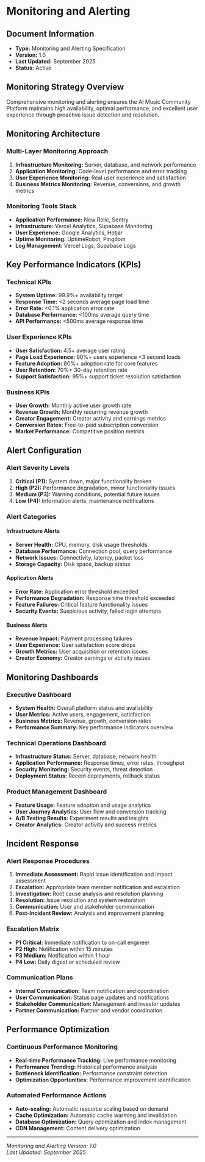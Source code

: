 # Monitoring and Alerting

## Document Information
- **Type:** Monitoring and Alerting Specification
- **Version:** 1.0
- **Last Updated:** September 2025
- **Status:** Active

## Monitoring Strategy Overview

Comprehensive monitoring and alerting ensures the AI Music Community Platform maintains high availability, optimal performance, and excellent user experience through proactive issue detection and resolution.

## Monitoring Architecture

### Multi-Layer Monitoring Approach
1. **Infrastructure Monitoring:** Server, database, and network performance
2. **Application Monitoring:** Code-level performance and error tracking
3. **User Experience Monitoring:** Real user experience and satisfaction
4. **Business Metrics Monitoring:** Revenue, conversions, and growth metrics

### Monitoring Tools Stack
- **Application Performance:** New Relic, Sentry
- **Infrastructure:** Vercel Analytics, Supabase Monitoring
- **User Experience:** Google Analytics, Hotjar
- **Uptime Monitoring:** UptimeRobot, Pingdom
- **Log Management:** Vercel Logs, Supabase Logs

## Key Performance Indicators (KPIs)

### Technical KPIs
- **System Uptime:** 99.9%+ availability target
- **Response Time:** <2 seconds average page load time
- **Error Rate:** <0.1% application error rate
- **Database Performance:** <100ms average query time
- **API Performance:** <500ms average response time

### User Experience KPIs
- **User Satisfaction:** 4.5+ average user rating
- **Page Load Experience:** 90%+ users experience <3 second loads
- **Feature Adoption:** 80%+ adoption rate for core features
- **User Retention:** 70%+ 30-day retention rate
- **Support Satisfaction:** 95%+ support ticket resolution satisfaction

### Business KPIs
- **User Growth:** Monthly active user growth rate
- **Revenue Growth:** Monthly recurring revenue growth
- **Creator Engagement:** Creator activity and earnings metrics
- **Conversion Rates:** Free-to-paid subscription conversion
- **Market Performance:** Competitive position metrics

## Alert Configuration

### Alert Severity Levels
1. **Critical (P1):** System down, major functionality broken
2. **High (P2):** Performance degradation, minor functionality issues
3. **Medium (P3):** Warning conditions, potential future issues
4. **Low (P4):** Information alerts, maintenance notifications

### Alert Categories

#### Infrastructure Alerts
- **Server Health:** CPU, memory, disk usage thresholds
- **Database Performance:** Connection pool, query performance
- **Network Issues:** Connectivity, latency, packet loss
- **Storage Capacity:** Disk space, backup status

#### Application Alerts
- **Error Rate:** Application error threshold exceeded
- **Performance Degradation:** Response time threshold exceeded
- **Feature Failures:** Critical feature functionality issues
- **Security Events:** Suspicious activity, failed login attempts

#### Business Alerts
- **Revenue Impact:** Payment processing failures
- **User Experience:** User satisfaction score drops
- **Growth Metrics:** User acquisition or retention issues
- **Creator Economy:** Creator earnings or activity issues

## Monitoring Dashboards

### Executive Dashboard
- **System Health:** Overall platform status and availability
- **User Metrics:** Active users, engagement, satisfaction
- **Business Metrics:** Revenue, growth, conversion rates
- **Performance Summary:** Key performance indicators overview

### Technical Operations Dashboard
- **Infrastructure Status:** Server, database, network health
- **Application Performance:** Response times, error rates, throughput
- **Security Monitoring:** Security events, threat detection
- **Deployment Status:** Recent deployments, rollback status

### Product Management Dashboard
- **Feature Usage:** Feature adoption and usage analytics
- **User Journey Analytics:** User flow and conversion tracking
- **A/B Testing Results:** Experiment results and insights
- **Creator Analytics:** Creator activity and success metrics

## Incident Response

### Alert Response Procedures
1. **Immediate Assessment:** Rapid issue identification and impact assessment
2. **Escalation:** Appropriate team member notification and escalation
3. **Investigation:** Root cause analysis and resolution planning
4. **Resolution:** Issue resolution and system restoration
5. **Communication:** User and stakeholder communication
6. **Post-Incident Review:** Analysis and improvement planning

### Escalation Matrix
- **P1 Critical:** Immediate notification to on-call engineer
- **P2 High:** Notification within 15 minutes
- **P3 Medium:** Notification within 1 hour
- **P4 Low:** Daily digest or scheduled review

### Communication Plans
- **Internal Communication:** Team notification and coordination
- **User Communication:** Status page updates and notifications
- **Stakeholder Communication:** Management and investor updates
- **Partner Communication:** Partner and vendor coordination

## Performance Optimization

### Continuous Performance Monitoring
- **Real-time Performance Tracking:** Live performance monitoring
- **Performance Trending:** Historical performance analysis
- **Bottleneck Identification:** Performance constraint detection
- **Optimization Opportunities:** Performance improvement identification

### Automated Performance Actions
- **Auto-scaling:** Automatic resource scaling based on demand
- **Cache Optimization:** Automatic cache warming and invalidation
- **Database Optimization:** Query optimization and index management
- **CDN Management:** Content delivery optimization

---

*Monitoring and Alerting Version: 1.0*  
*Last Updated: September 2025*